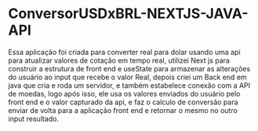 # ConversorUSDxBRL-NEXTJS-JAVA-API
 Essa aplicação foi criada para converter real para dolar usando uma api para atualizar valores de cotação em tempo real, utilizei Next js para construir a estrutura de front end e useState para armazenar as alterações do usuário ao input que recebe o valor Real, depois criei um Back end em java que cria e roda um servidor, e também estabelece conexão com a API de moedas, logo após isso, ele usa os valores enviados do usuário pelo front end e o valor capturado da api, e faz o calculo de conversão para enviar de volta para a aplicação front end e retornar o mesmo no outro input resultado.
